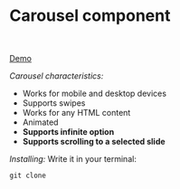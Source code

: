 <h1>Carousel component</h1>
<br>

<a href="https://imgur.com/a/HIG1fyr">Demo</a>

<i>Carousel characteristics:</i>
 <ul>
  <li>Works for mobile and desktop devices</li>
  <li>Supports swipes</li>
  <li>Works for any HTML content</li>
  <li>Animated</li>
  <li><b>Supports infinite option</b></li>
  <li><b>Supports scrolling to a selected slide</b></li>
</ul>

<i>Installing:</i>
Write it in your terminal: 
```terminal
git clone
```
